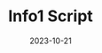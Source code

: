 ---
title: "Info1 Script"
date: 2023-10-21
draft: true
weight: 2000
tags: ['info1-script', 'mermaid']
courses: ['info1']
---